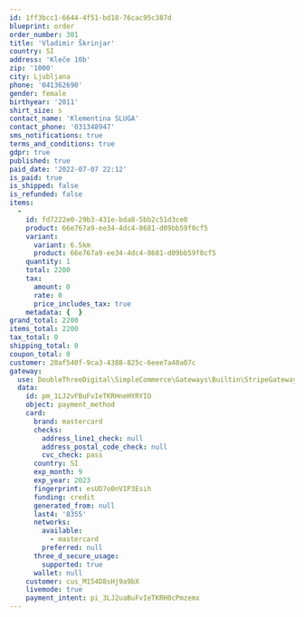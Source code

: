 ```yaml
---
id: 1ff3bcc1-6644-4f51-bd18-76cac95c387d
blueprint: order
order_number: 301
title: 'Vladimir Škrinjar'
country: SI
address: 'Kleče 10b'
zip: '1000'
city: Ljubljana
phone: '041362690'
gender: female
birthyear: '2011'
shirt_size: s
contact_name: 'Klementina SLUGA'
contact_phone: '031348947'
sms_notifications: true
terms_and_conditions: true
gdpr: true
published: true
paid_date: '2022-07-07 22:12'
is_paid: true
is_shipped: false
is_refunded: false
items:
  -
    id: fd7222e0-29b3-431e-bda8-5bb2c51d3ce0
    product: 66e767a9-ee34-4dc4-8681-d09bb59f0cf5
    variant:
      variant: 6.5km
      product: 66e767a9-ee34-4dc4-8681-d09bb59f0cf5
    quantity: 1
    total: 2200
    tax:
      amount: 0
      rate: 0
      price_includes_tax: true
    metadata: {  }
grand_total: 2200
items_total: 2200
tax_total: 0
shipping_total: 0
coupon_total: 0
customer: 20af540f-9ca3-4388-825c-6eee7a40a07c
gateway:
  use: DoubleThreeDigital\SimpleCommerce\Gateways\Builtin\StripeGateway
  data:
    id: pm_1LJ2vFBuFvIeTKRHneHYRYIO
    object: payment_method
    card:
      brand: mastercard
      checks:
        address_line1_check: null
        address_postal_code_check: null
        cvc_check: pass
      country: SI
      exp_month: 9
      exp_year: 2023
      fingerprint: esUD7o0nVIP3Esih
      funding: credit
      generated_from: null
      last4: '8355'
      networks:
        available:
          - mastercard
        preferred: null
      three_d_secure_usage:
        supported: true
      wallet: null
    customer: cus_M154D8sHj9a9bX
    livemode: true
    payment_intent: pi_3LJ2uaBuFvIeTKRH0cPmzemx
---
```

